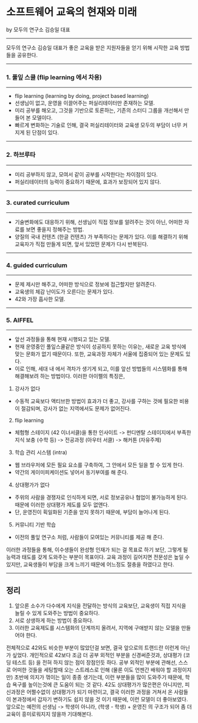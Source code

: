# 소프트웨어 교육의 현재와 미래
by 모두의 연구소 김승일 대표

---
모두의 연구소 김승일 대표가 좋은 교육을 받은 지원자들을 얻기 위해 시작한 교육 방법들을 공유한다.

---
### 1. 풀잎 스쿨 (flip learning 에서 차용)
---
- flip learning (learning by doing, project based learning)
- 선생님이 없고, 운영을 이끌어주는 퍼실리테이터만 존재하는 모델.
- 미리 공부를 해오고, 그것을 기반으로 토론하는, 기존의 스터디 그룹을 개선해서 만들어 본 모델이다.
- 빠르게 변화하는 기술로 인해, 결국 퍼실리테이터와 교육생 모두의 부담이 너무 커지게 된 단점이 있다.

---
### 2. 하브루타
---
- 미리 공부하지 않고, 모여서 같이 공부를 시작한다는 차이점이 있다.
- 퍼실리테이터의 능력이 중요하기 때문에, 효과가 보장되어 있지 않다.

---
### 3. curated curriculum
---
- 기술변화에도 대응하기 위해, 선생님이 직접 정보를 알려주는 것이 아닌, 어떠한 자료를 보면 좋을지 정해주는 방법.
- 양질의 국내 컨텐츠 (한글 컨텐츠) 가 부족하다는 문제가 있다. 이를 해결하기 위해 교육자가 직접 만들게 되면, 앞서 있었떤 문제가 다시 반복된다.

---
### 4. guided curriculum
---
- 문제 제시만 해주고, 어떠한 방식으로 정보에 접근할지만 알려준다.
- 교육생의 체감 난이도가 오른다는 문제가 있다.
- 42와 가장 흡사한 모델.

---
### 5. AIFFEL
---
- 앞선 과정들을 통해 현재 시행되고 있는 모델.
- 현재 운영중인 풀잎스쿨같은 방식이 성공하지 못하는 이유는, 새로운 교육 방식에 맞는 문화가 없기 때문이다. 또한, 교육과정 자체가 서울에 집중되어 있는 문제도 있다.
- 이로 인해, 세대 내 에서 격차가 생기게 되고, 이를 앞선 방법들의 시스템화를 통해 해결해보려 하는 방법이다.
이러한 아이펠의 특징은,
1. 강사가 없다
  - 수동적 교육보다 액티브한 방법이 효과가 더 좋고, 강사를 구하는 것에 필요한 비용이 절감되며, 강사가 없는 지역에서도 문제가 없어진다.
2. flip learning
  - 체험형 스테이지 (42 이너서클)을 통한 인사이트 -> 펀디멘탈 스테이지에서 부족한 지식 보충 (수학 등) -> 전공과정 (아우터 서클) -> 해커톤 (자유주제)
3. 학습 관리 시스템 (intra)
  - 웹 브라우저에 모든 필요 요소를 구축하여, 그 안에서 모든 일을 할 수 있게 한다.
  - 약간의 게이미피케이션도 넣어서 동기부여를 해 준다.
4. 상대평가가 없다
  - 주위의 사람을 경쟁자로 인식하게 되면, 서로 정보공유나 협업이 불가능하게 된다. 때문에 이러한 상대평가 제도를 모두 없앤다.
  - 단, 운영진이 획일화된 기준을 얻지 못하기 때문에, 부담이 늘어나게 된다.
5. 커뮤니티 기반 학습
  - 이전의 풀잎 연구소 처럼, 사람들이 모여있는 커뮤니티를 제공 해 준다.
  
 이러한 과정들을 통해, 이수생들이 완성형 인재가 되는 걸 목표로 하기 보단, 그렇게 될 능력과 태도를 갖게 도와주는 부분이 목표이다.
 교육 과정이 길어지면 전문성은 높일 수 있지만, 교육생들이 부담을 크게 느끼기 때문에 어느정도 절충을 하였다고 한다.
 
 ---
 정리
 ---
1. 앞으론 소수가 다수에게 지식을 전달하는 방식의 교육보단, 교육생이 직접 지식을 늘릴 수 있게 도와주는 방법이 중요하다.
2. 서로 상생하게 하는 방법이 중요하다.
3. 이러한 교육제도를 시스템화의 단계까지 올려서, 지역에 구애받지 않는 모델을 만들어야 한다.


전체적으로 42와도 비슷한 부분이 많았던걸 보면, 결국 앞으로의 트랜드란 이런게 아닌가 싶었다.
개인적으로 42보다 조금 더 공부 외적인 부분을 신경써준것과, 상대평가 (코딩 테스트 등) 을 전혀 하지 않는 점이 장점인듯 하다.
공부 외적인 부분에 관해선, 스스로 어떠한 것들을 세팅할때 오는 스트레스로 인해 (물론 이도 언젠간 배워야 할 과정이지만) 초반에 의지가 꺾이는 일이 종종 생기는데, 이런 부분들을 많이 도와주기 때문에,
학습 욕구를 높이는것에 큰 도움이 되는 것 같다.
42도 상대평가가 많은편은 아니지만, 피신과정은 어쩔수없이 상대평가가 되기 마련이고, 결국 이러한 과정을 거쳐서 온 사람들이 본과정에서 갑자기 변하기도 쉽지 않을 것 이기 때문에, 이런 모델이 더 좋아보였다.
앞으로는 예전의 선생님 -> 학생이 아니라, (학생 - 학생) + 운영진 의 구조가 되어 좀 더 교육이 흥미로워지지 않을까 기대해본다.
